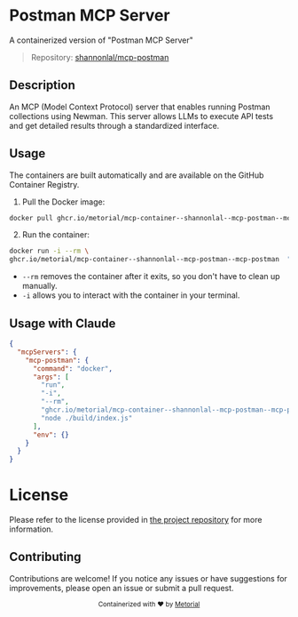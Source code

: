 
# Postman MCP Server

A containerized version of "Postman MCP Server"

> Repository: [shannonlal/mcp-postman](https://github.com/shannonlal/mcp-postman)

## Description

An MCP (Model Context Protocol) server that enables running Postman collections using Newman. This server allows LLMs to execute API tests and get detailed results through a standardized interface.


## Usage

The containers are built automatically and are available on the GitHub Container Registry.

1. Pull the Docker image:

```bash
docker pull ghcr.io/metorial/mcp-container--shannonlal--mcp-postman--mcp-postman
```

2. Run the container:

```bash
docker run -i --rm \ 
ghcr.io/metorial/mcp-container--shannonlal--mcp-postman--mcp-postman  "node ./build/index.js"
```

- `--rm` removes the container after it exits, so you don't have to clean up manually.
- `-i` allows you to interact with the container in your terminal.




## Usage with Claude

```json
{
  "mcpServers": {
    "mcp-postman": {
      "command": "docker",
      "args": [
        "run",
        "-i",
        "--rm",
        "ghcr.io/metorial/mcp-container--shannonlal--mcp-postman--mcp-postman",
        "node ./build/index.js"
      ],
      "env": {}
    }
  }
}
```

# License

Please refer to the license provided in [the project repository](https://github.com/shannonlal/mcp-postman) for more information.

## Contributing

Contributions are welcome! If you notice any issues or have suggestions for improvements, please open an issue or submit a pull request.

<div align="center">
  <sub>Containerized with ❤️ by <a href="https://metorial.com">Metorial</a></sub>
</div>
  